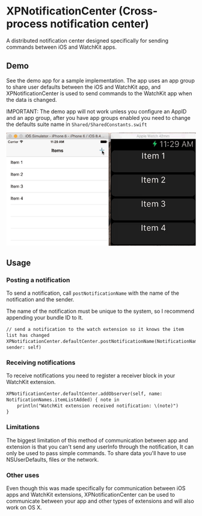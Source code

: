 # XPNotificationCenter (Cross-process notification center)

A distributed notification center designed specifically for sending commands between iOS and WatchKit apps.

## Demo

See the demo app for a sample implementation. The app uses an app group to share user defaults between the iOS and WatchKit app, and XPNotificationCenter is used to send commands to the WatchKit app when the data is changed.

IMPORTANT: The demo app will not work unless you configure an AppID and an app group, after you have app groups enabled you need to change the defaults suite name in `Shared/SharedConstants.swift`

![screenshot](https://raw.githubusercontent.com/insidegui/XPNotificationCenter/master/screenshots/demo.gif)

## Usage

### Posting a notification

To send a notification, call `postNotificationName` with the name of the notification and the sender.

The name of the notification must be unique to the system, so I recommend appending your bundle ID to It.

    // send a notification to the watch extension so it knows the item list has changed
    XPNotificationCenter.defaultCenter.postNotificationName(NotificationNames.itemListAdded, sender: self)

### Receiving notifications

To receive notifications you need to register a receiver block in your WatchKit extension.

    XPNotificationCenter.defaultCenter.addObserver(self, name: NotificationNames.itemListAdded) { note in
        println("WatchKit extension received notification: \(note)")
    }

### Limitations

The biggest limitation of this method of communication between app and extension is that you can't send any userInfo through the notification, It can only be used to pass simple commands. To share data you'll have to use NSUserDefaults, files or the network.

### Other uses

Even though this was made specifically for communication between iOS apps and WatchKit extensions, XPNotificationCenter can be used to communicate between your app and other types of extensions and will also work on OS X.